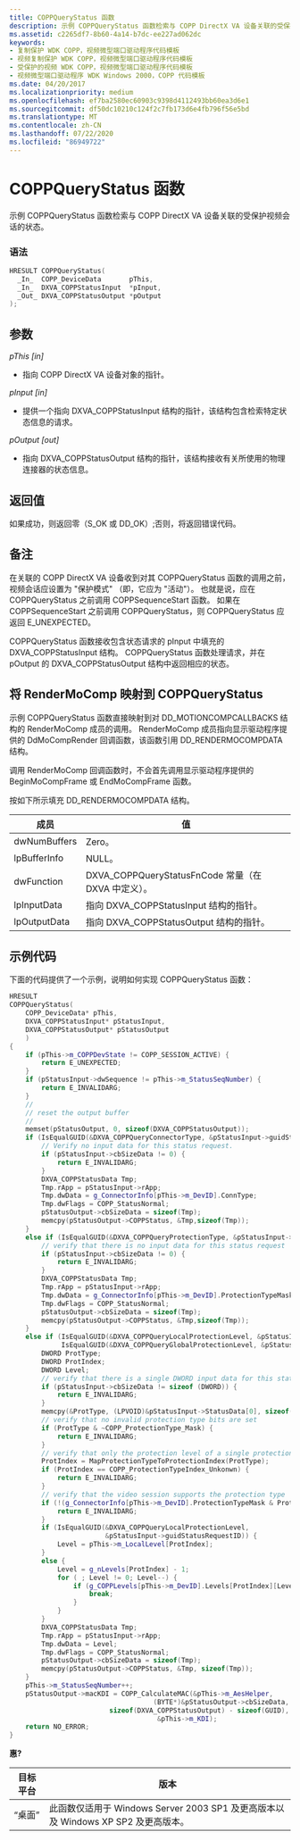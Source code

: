 ```yaml
---
title: COPPQueryStatus 函数
description: 示例 COPPQueryStatus 函数检索与 COPP DirectX VA 设备关联的受保护视频会话的状态。
ms.assetid: c2265df7-8b60-4a14-b7dc-ee227ad062dc
keywords:
- 复制保护 WDK COPP，视频微型端口驱动程序代码模板
- 视频复制保护 WDK COPP，视频微型端口驱动程序代码模板
- 受保护的视频 WDK COPP，视频微型端口驱动程序代码模板
- 视频微型端口驱动程序 WDK Windows 2000，COPP 代码模板
ms.date: 04/20/2017
ms.localizationpriority: medium
ms.openlocfilehash: ef7ba2580ec60903c9398d4112493bb60ea3d6e1
ms.sourcegitcommit: df50dc10210c124f2c7fb173d6e4fb796f56e5bd
ms.translationtype: MT
ms.contentlocale: zh-CN
ms.lasthandoff: 07/22/2020
ms.locfileid: "86949722"
---
```

# <a name="coppquerystatus-function"></a>COPPQueryStatus 函数

示例 COPPQueryStatus 函数检索与 COPP DirectX VA 设备关联的受保护视频会话的状态。

### <a name="syntax"></a>语法

```cpp
HRESULT COPPQueryStatus(
  _In_  COPP_DeviceData       pThis,
  _In_  DXVA_COPPStatusInput  *pInput,
  _Out_ DXVA_COPPStatusOutput *pOutput
);
```

## <a name="parameters"></a>参数

*pThis [in]*

* 指向 COPP DirectX VA 设备对象的指针。

*pInput [in]*

* 提供一个指向 DXVA_COPPStatusInput 结构的指针，该结构包含检索特定状态信息的请求。

*pOutput [out]*

* 指向 DXVA_COPPStatusOutput 结构的指针，该结构接收有关所使用的物理连接器的状态信息。

## <a name="return-value"></a>返回值

如果成功，则返回零（S_OK 或 DD_OK）;否则，将返回错误代码。

## <a name="remarks"></a>备注

在关联的 COPP DirectX VA 设备收到对其 COPPQueryStatus 函数的调用之前，视频会话应设置为 "保护模式" （即，它应为 "活动"）。 也就是说，应在 COPPQueryStatus 之前调用 COPPSequenceStart 函数。 如果在 COPPSequenceStart 之前调用 COPPQueryStatus，则 COPPQueryStatus 应返回 E_UNEXPECTED。

COPPQueryStatus 函数接收包含状态请求的 pInput 中填充的 DXVA_COPPStatusInput 结构。 COPPQueryStatus 函数处理请求，并在 pOutput 的 DXVA_COPPStatusOutput 结构中返回相应的状态。

## <a name="mapping-rendermocomp-to-coppquerystatus"></a>将 RenderMoComp 映射到 COPPQueryStatus

示例 COPPQueryStatus 函数直接映射到对 DD_MOTIONCOMPCALLBACKS 结构的 RenderMoComp 成员的调用。 RenderMoComp 成员指向显示驱动程序提供的 DdMoCompRender 回调函数，该函数引用 DD_RENDERMOCOMPDATA 结构。

调用 RenderMoComp 回调函数时，不会首先调用显示驱动程序提供的 BeginMoCompFrame 或 EndMoCompFrame 函数。

按如下所示填充 DD_RENDERMOCOMPDATA 结构。

| 成员 | 值 |
| ------ | ----- |
| dwNumBuffers | Zero。 |
| lpBufferInfo | NULL。 |
| dwFunction | DXVA_COPPQueryStatusFnCode 常量（在 DXVA 中定义）。 |
| lpInputData | 指向 DXVA_COPPStatusInput 结构的指针。 |
| lpOutputData | 指向 DXVA_COPPStatusOutput 结构的指针。 |

## <a name="example-code"></a>示例代码

下面的代码提供了一个示例，说明如何实现 COPPQueryStatus 函数：

```cpp
HRESULT
COPPQueryStatus(
    COPP_DeviceData* pThis,
    DXVA_COPPStatusInput* pStatusInput,
    DXVA_COPPStatusOutput* pStatusOutput
    )
{
    if (pThis->m_COPPDevState != COPP_SESSION_ACTIVE) {
        return E_UNEXPECTED;
    }
    if (pStatusInput->dwSequence != pThis->m_StatusSeqNumber) {
        return E_INVALIDARG;
    }
    //
    // reset the output buffer
    //
    memset(pStatusOutput, 0, sizeof(DXVA_COPPStatusOutput));
    if (IsEqualGUID(&DXVA_COPPQueryConnectorType, &pStatusInput->guidStatusRequestID)) {
        // Verify no input data for this status request.
        if (pStatusInput->cbSizeData != 0) {
            return E_INVALIDARG;
        }
        DXVA_COPPStatusData Tmp;
        Tmp.rApp = pStatusInput->rApp;
        Tmp.dwData = g_ConnectorInfo[pThis->m_DevID].ConnType;
        Tmp.dwFlags = COPP_StatusNormal;
        pStatusOutput->cbSizeData = sizeof(Tmp);
        memcpy(pStatusOutput->COPPStatus, &Tmp,sizeof(Tmp));
    }
    else if (IsEqualGUID(&DXVA_COPPQueryProtectionType, &pStatusInput->guidStatusRequestID)) {
        // verify that there is no input data for this status request
        if (pStatusInput->cbSizeData != 0) {
            return E_INVALIDARG;
        }
        DXVA_COPPStatusData Tmp;
        Tmp.rApp = pStatusInput->rApp;
        Tmp.dwData = g_ConnectorInfo[pThis->m_DevID].ProtectionTypeMask;
        Tmp.dwFlags = COPP_StatusNormal;
        pStatusOutput->cbSizeData = sizeof(Tmp);
        memcpy(pStatusOutput->COPPStatus, &Tmp,sizeof(Tmp));
    }
    else if (IsEqualGUID(&DXVA_COPPQueryLocalProtectionLevel, &pStatusInput->guidStatusRequestID) ||
             IsEqualGUID(&DXVA_COPPQueryGlobalProtectionLevel, &pStatusInput->guidStatusRequestID)) {
        DWORD ProtType;
        DWORD ProtIndex;
        DWORD Level;
        // verify that there is a single DWORD input data for this status request
        if (pStatusInput->cbSizeData != sizeof (DWORD)) {
            return E_INVALIDARG;
        }
        memcpy(&ProtType, (LPVOID)&pStatusInput->StatusData[0], sizeof(DWORD));
        // verify that no invalid protection type bits are set
        if (ProtType & ~COPP_ProtectionType_Mask) {
            return E_INVALIDARG;
        }
        // verify that only the protection level of a single protection type is requested
        ProtIndex = MapProtectionTypeToProtectionIndex(ProtType);
        if (ProtIndex == COPP_ProtectionTypeIndex_Unkonwn) {
            return E_INVALIDARG;
        }
        // verify that the video session supports the protection type
        if (!(g_ConnectorInfo[pThis->m_DevID].ProtectionTypeMask & ProtType)) {
            return E_INVALIDARG;
        }
        if (IsEqualGUID(&DXVA_COPPQueryLocalProtectionLevel,
                        &pStatusInput->guidStatusRequestID)) {
            Level = pThis->m_LocalLevel[ProtIndex];
        }
        else {
            Level = g_nLevels[ProtIndex] - 1;
            for ( ; Level != 0; Level--) {
                if (g_COPPLevels[pThis->m_DevID].Levels[ProtIndex][Level]) {
                    break;
                }
            }
        }
        DXVA_COPPStatusData Tmp;
        Tmp.rApp = pStatusInput->rApp;
        Tmp.dwData = Level;
        Tmp.dwFlags = COPP_StatusNormal;
        pStatusOutput->cbSizeData = sizeof(Tmp);
        memcpy(pStatusOutput->COPPStatus, &Tmp, sizeof(Tmp));
    }
    pThis->m_StatusSeqNumber++;
    pStatusOutput->macKDI = COPP_CalculateMAC(&pThis->m_AesHelper,
                                    (BYTE*)&pStatusOutput->cbSizeData,
                         sizeof(DXVA_COPPStatusOutput) - sizeof(GUID),
                                     &pThis->m_KDI);
    return NO_ERROR;
}
```

**惠?**

| 目标平台 | 版本 |
| -- | -- |
| “桌面” | 此函数仅适用于 Windows Server 2003 SP1 及更高版本以及 Windows XP SP2 及更高版本。 |
